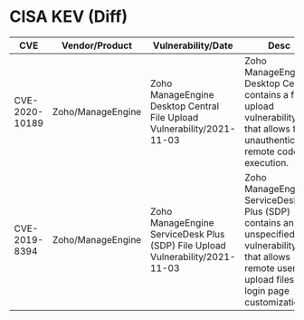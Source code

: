 # CISA KEV (Diff)

| CVE | Vendor\/Product | Vulnerability/Date | Desc |
| --- | --------------- | ------------------ | ---- |
| CVE-2020-10189  | Zoho/ManageEngine  | Zoho ManageEngine Desktop Central File Upload Vulnerability/2021-11-03  | Zoho ManageEngine Desktop Central contains a file upload vulnerability that allows for unauthenticated remote code execution. |
| CVE-2019-8394  | Zoho/ManageEngine  | Zoho ManageEngine ServiceDesk Plus (SDP) File Upload Vulnerability/2021-11-03  | Zoho ManageEngine ServiceDesk Plus (SDP) contains an unspecified vulnerability that allows remote users to upload files via login page customization. |

